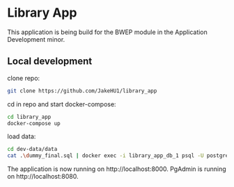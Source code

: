 # Library App

This application is being build for the BWEP module in the Application Development minor.

## Local development

clone repo:

```bash
git clone https://github.com/JakeHU1/library_app
```

cd in repo and start docker-compose:
```bash
cd library_app
docker-compose up
```

load data:
```bash
cd dev-data/data
cat .\dummy_final.sql | docker exec -i library_app_db_1 psql -U postgres
```

The application is now running on http://localhost:8000. PgAdmin is running on http://localhost:8080.